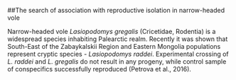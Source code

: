 ##The search of association with reproductive isolation in narrow-headed vole

Narrow-headed vole *Lasiopodomys gregalis* (Cricetidae, Rodentia) is a widespread species inhabiting Palearctic realm. Recently it was shown that South-East of the Zabaykalskii Region and Eastern Mongolia populations represent cryptic species - *Lasiopodomys raddei*. Experimental crossing of *L. raddei* and *L. gregalis* do not result in any progeny, while control sample of conspecifics successfully reproduced (Petrova et al., 2016).
